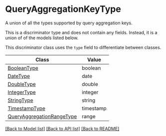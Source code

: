 # QueryAggregationKeyType

A union of all the types supported by query aggregation keys.


This is a discriminator type and does not contain any fields. Instead, it is a union
of of the models listed below.

This discriminator class uses the `type` field to differentiate between classes.

| Class | Value
| ------------ | -------------
[BooleanType](BooleanType.md) | boolean
[DateType](DateType.md) | date
[DoubleType](DoubleType.md) | double
[IntegerType](IntegerType.md) | integer
[StringType](StringType.md) | string
[TimestampType](TimestampType.md) | timestamp
[QueryAggregationRangeType](QueryAggregationRangeType.md) | range


[[Back to Model list]](../../../README.md#models-v1-link) [[Back to API list]](../../../README.md#apis-v1-link) [[Back to README]](../../../README.md)
